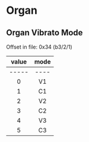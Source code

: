 # Organ


## Organ Vibrato Mode

Offset in file: 0x34 (b3/2/1)

| value | mode
| :---: | :---:
| ----- | ----
| 0     | V1
| 1     | C1
| 2     | V2
| 3     | C2
| 4     | V3
| 5     | C3
